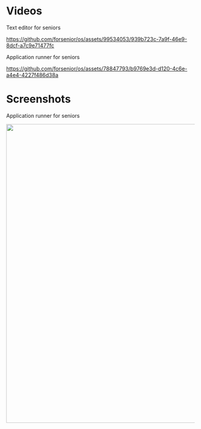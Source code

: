 # Videos

Text editor for seniors

https://github.com/forsenior/os/assets/99534053/939b723c-7a9f-46e9-8dcf-a7c9e71477fc

Application runner for seniors

https://github.com/forsenior/os/assets/78847793/b9769e3d-d120-4c6e-a4e4-4227f486d38a

# Screenshots

Application runner for seniors

<img src="https://github.com/forsenior/os/blob/main/screenshots/srun.png" width="800">



